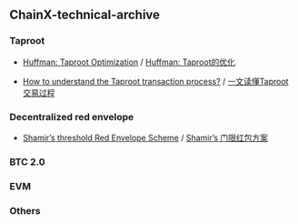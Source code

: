 ## ChainX-technical-archive

### Taproot
- [Huffman: Taproot Optimization](https://github.com/chainx-org/chainx-technical-archive/blob/main/Daiwei/Taproot/01_Huffman:%20Taproot%20Optimization.md) / [Huffman: Taproot的优化](https://github.com/chainx-org/chainx-technical-archive/blob/main/Daiwei/Taproot/01_Huffman:%20Taproot%E7%9A%84%E4%BC%98%E5%8C%96.md)

- [How to understand the Taproot transaction process?](https://github.com/chainx-org/chainx-technical-archive/blob/main/Daiwei/Taproot/02_How%20to%20understand%20the%20Taproot%20transaction%20process%3F.md) / [一文读懂Taproot交易过程](https://github.com/chainx-org/chainx-technical-archive/blob/main/Daiwei/Taproot/02_%E4%B8%80%E6%96%87%E8%AF%BB%E6%87%82Taproot%E4%BA%A4%E6%98%93%E8%BF%87%E7%A8%8B.md)

### Decentralized red envelope
- [Shamir’s threshold Red Envelope Scheme](https://github.com/chainx-org/chainx-technical-archive/blob/main/HanShouXu/Shamir%E2%80%99s_decentralized_red_envelope.md) / [Shamir’s 门限红包方案](https://github.com/chainx-org/chainx-technical-archive/blob/main/HanShouXu/Shamir%E2%80%99s_decentralized_red_envelope_CHS.md)

### BTC 2.0


### EVM


### Others
